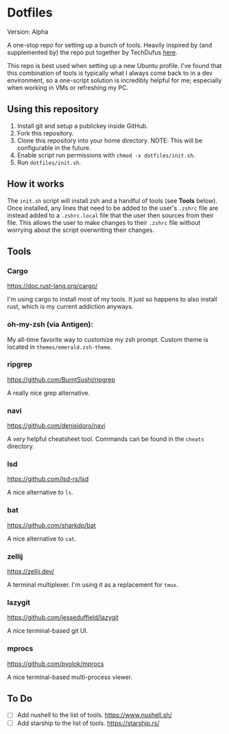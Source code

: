 # Dotfiles

Version: Alpha

A one-stop repo for setting up a bunch of tools. Heavily inspired by (and supplemented by) the repo put together by TechDufus [here](https://github.com/TechDufus/dotfiles/tree/main).

This repo is best used when setting up a new Ubuntu profile. I've found that this combination of tools is typically what I always come back to in a dev environment, so a one-script solution is incredibly helpful for me; especially when working in VMs or refreshing my PC.

## Using this repository

1. Install git and setup a publickey inside GitHub.
2. Fork this repository.
3. Clone this repository into your home directory.
   NOTE: This will be configurable in the future.
4. Enable script run permissions with `chmod -x dotfiles/init.sh`.
5. Run `dotfiles/init.sh`.

## How it works

The `init.sh` script will install zsh and a handful of tools (see **Tools** below). Once installed, any lines that need to be added to the user's `.zshrc` file are instead added to a `.zshrc.local` file that the user then sources from their file. This allows the user to make changes to their `.zshrc` file without worrying about the script overwriting their changes.

## Tools

### Cargo

https://doc.rust-lang.org/cargo/

I'm using cargo to install most of my tools. It just so happens to also install rust, which is my current addiction anyways.

### oh-my-zsh (via Antigen):

My all-time favorite way to customize my zsh prompt. Custom theme is located in `themes/emerald.zsh-theme`.

### ripgrep

https://github.com/BurntSushi/ripgrep

A really nice grep alternative.

### navi

https://github.com/denisidoro/navi

A _very_ helpful cheatsheet tool. Commands can be found in the `cheats` directory.

### lsd

https://github.com/lsd-rs/lsd

A nice alternative to `ls`.

### bat

https://github.com/sharkdp/bat

A nice alternative to `cat`.

### zellij

https://zellij.dev/

A terminal multiplexer. I'm using it as a replacement for `tmux`.

### lazygit

https://github.com/jesseduffield/lazygit

A nice terminal-based git UI.

### mprocs

https://github.com/pvolok/mprocs

A nice terminal-based multi-process viewer.

## To Do

- [ ] Add nushell to the list of tools. https://www.nushell.sh/
- [ ] Add starship to the list of tools. https://starship.rs/
